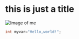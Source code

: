 # <h1>this is just a title</h1> #
![Image of me](https://picsum.photos/id/237/200/300)

```c++
int myvar="Hello,world!";
```
